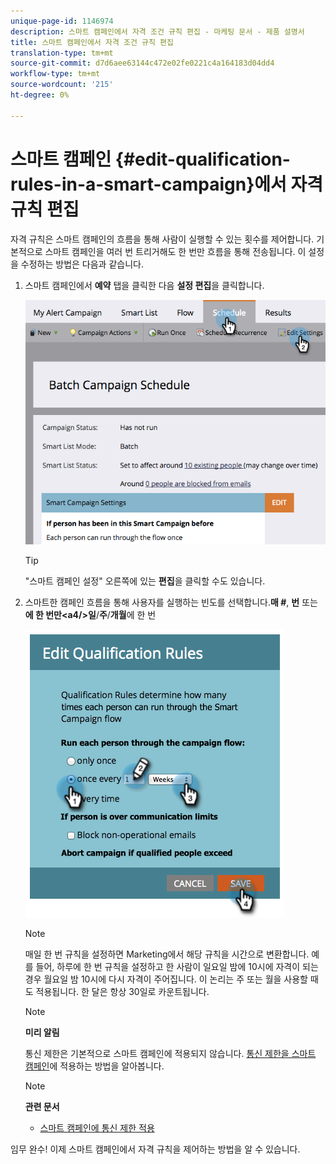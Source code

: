 ```yaml
---
unique-page-id: 1146974
description: 스마트 캠페인에서 자격 조건 규칙 편집 - 마케팅 문서 - 제품 설명서
title: 스마트 캠페인에서 자격 조건 규칙 편집
translation-type: tm+mt
source-git-commit: d7d6aee63144c472e02fe0221c4a164183d04dd4
workflow-type: tm+mt
source-wordcount: '215'
ht-degree: 0%

---
```



# 스마트 캠페인 {#edit-qualification-rules-in-a-smart-campaign}에서 자격 규칙 편집

자격 규칙은 스마트 캠페인의 흐름을 통해 사람이 실행할 수 있는 횟수를 제어합니다. 기본적으로 스마트 캠페인을 여러 번 트리거해도 한 번만 흐름을 통해 전송됩니다. 이 설정을 수정하는 방법은 다음과 같습니다.

1. 스마트 캠페인에서 **예약** 탭을 클릭한 다음 **설정 편집**&#x200B;을 클릭합니다.

   ![](assets/programeditsettings-hands.png)

   >[!TIP]
   >
   >&quot;스마트 캠페인 설정&quot; 오른쪽에 있는 **편집**&#x200B;을 클릭할 수도 있습니다.

1. 스마트한 캠페인 흐름을 통해 사용자를 실행하는 빈도를 선택합니다.**매 #**, **번** 또는 **에 한 번만&lt;a4/>일**/**주**/**개월**&#x200B;에 한 번

   ![](assets/edit-qualification-rules-in-a-smart-campaign.png)

   >[!NOTE]
   >
   >매일 한 번 규칙을 설정하면 Marketing에서 해당 규칙을 시간으로 변환합니다. 예를 들어, 하루에 한 번 규칙을 설정하고 한 사람이 일요일 밤에 10시에 자격이 되는 경우 월요일 밤 10시에 다시 자격이 주어집니다. 이 논리는 주 또는 월을 사용할 때도 적용됩니다. 한 달은 항상 30일로 카운트됩니다.

   >[!NOTE]
   >
   >**미리 알림**
   >
   >
   >통신 제한은 기본적으로 스마트 캠페인에 적용되지 않습니다. [통신 제한을 스마트 캠페인](apply-communication-limits-to-smart-campaign.md)에 적용하는 방법을 알아봅니다.

   >[!NOTE]
   >
   >**관련 문서**
   >
   >    
   >    
   >    * [스마트 캠페인에 통신 제한 적용](apply-communication-limits-to-smart-campaign.md)


임무 완수! 이제 스마트 캠페인에서 자격 규칙을 제어하는 방법을 알 수 있습니다.